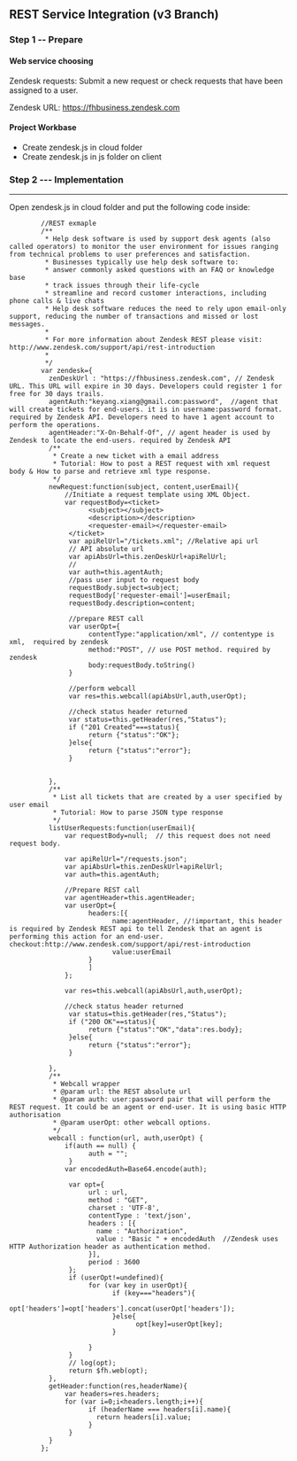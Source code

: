 ## REST Service Integration (v3 Branch)

### Step 1 -- Prepare
#### Web service choosing

Zendesk requests: Submit a new request or check requests that have been assigned to a user.

Zendesk URL: https://fhbusiness.zendesk.com

#### Project Workbase
* Create zendesk.js in cloud folder
* Create zendesk.js in js folder on client

### Step 2 --- Implementation
---------------------------------------
Open zendesk.js in cloud folder and put the following code inside: 

            //REST exmaple
            /**
             * Help desk software is used by support desk agents (also called operators) to monitor the user environment for issues ranging from technical problems to user preferences and satisfaction.
             * Businesses typically use help desk software to:
             * answer commonly asked questions with an FAQ or knowledge base
             * track issues through their life-cycle
             * streamline and record customer interactions, including phone calls & live chats
             * Help desk software reduces the need to rely upon email-only support, reducing the number of transactions and missed or lost messages.
             * 
             * For more information about Zendesk REST please visit: http://www.zendesk.com/support/api/rest-introduction
             * 
             */
            var zendesk={
              zenDeskUrl : "https://fhbusiness.zendesk.com", // Zendesk URL. This URL will expire in 30 days. Developers could register 1 for free for 30 days trails.
              agentAuth:"keyang.xiang@gmail.com:password",  //agent that will create tickets for end-users. it is in username:password format. required by Zendesk API. Developers need to have 1 agent account to perform the operations.
              agentHeader:"X-On-Behalf-Of", // agent header is used by Zendesk to locate the end-users. required by Zendesk API
              /**
               * Create a new ticket with a email address
               * Tutorial: How to post a REST request with xml request body & How to parse and retrieve xml type response.
               */
              newRequest:function(subject, content,userEmail){
                  //Initiate a request template using XML Object.
                  var requestBody=<ticket>
                        <subject></subject>
                        <description></description>
                        <requester-email></requester-email>
                   </ticket>
                   var apiRelUrl="/tickets.xml"; //Relative api url
                   // API absolute url
                   var apiAbsUrl=this.zenDeskUrl+apiRelUrl;
                   //
                   var auth=this.agentAuth;
                   //pass user input to request body
                   requestBody.subject=subject;
                   requestBody['requester-email']=userEmail;
                   requestBody.description=content;
                   
                   //prepare REST call
                   var userOpt={
                        contentType:"application/xml", // contentype is  xml,  required by zendesk
                        method:"POST", // use POST method. required by zendesk
                        body:requestBody.toString() 
                   }
                   
                   //perform webcall
                   var res=this.webcall(apiAbsUrl,auth,userOpt);
                   
                   //check status header returned
                   var status=this.getHeader(res,"Status");
                   if ("201 Created"===status){
                        return {"status":"OK"};
                   }else{
                        return {"status":"error"};
                   }
                   
                   
              },
              /**
               * List all tickets that are created by a user specified by user email
               * Tutorial: How to parse JSON type response
               */
              listUserRequests:function(userEmail){
                  var requestBody=null;  // this request does not need request body.
                  
                  var apiRelUrl="/requests.json";
                  var apiAbsUrl=this.zenDeskUrl+apiRelUrl;
                  var auth=this.agentAuth;
                  
                  //Prepare REST call
                  var agentHeader=this.agentHeader;
                  var userOpt={
                        headers:[{
                              name:agentHeader, //!important, this header is required by Zendesk REST api to tell Zendesk that an agent is performing this action for an end-user. checkout:http://www.zendesk.com/support/api/rest-introduction
                              value:userEmail
                        }
                        ]
                  };
                  
                  var res=this.webcall(apiAbsUrl,auth,userOpt);
                  
                  //check status header returned
                   var status=this.getHeader(res,"Status");
                   if ("200 OK"==status){
                        return {"status":"OK","data":res.body};
                   }else{
                        return {"status":"error"};
                   }
                  
              },
              /**
               * Webcall wrapper
               * @param url: the REST absolute url
               * @param auth: user:password pair that will perform the REST request. It could be an agent or end-user. It is using basic HTTP authorisation
               * @param userOpt: other webcall options.
               */
              webcall : function(url, auth,userOpt) {
                  if(auth == null) {
                        auth = "";
                   }
                  var encodedAuth=Base64.encode(auth);
                   
                   var opt={
                        url : url,
                        method : "GET",
                        charset : 'UTF-8',
                        contentType : 'text/json',
                        headers : [{
                          name : "Authorization",
                          value : "Basic " + encodedAuth  //Zendesk uses HTTP Authorization header as authentication method.
                        }],
                        period : 3600
                   };
                   if (userOpt!=undefined){
                        for (var key in userOpt){
                              if (key==="headers"){
                                    opt['headers']=opt['headers'].concat(userOpt['headers']);
                              }else{
                                    opt[key]=userOpt[key];
                              }
                          
                        }
                   }
                   // log(opt);
                   return $fh.web(opt);
              },
              getHeader:function(res,headerName){
                  var headers=res.headers;
                  for (var i=0;i<headers.length;i++){
                        if (headerName === headers[i].name){
                          return headers[i].value;
                        }
                   }
              }
            };
